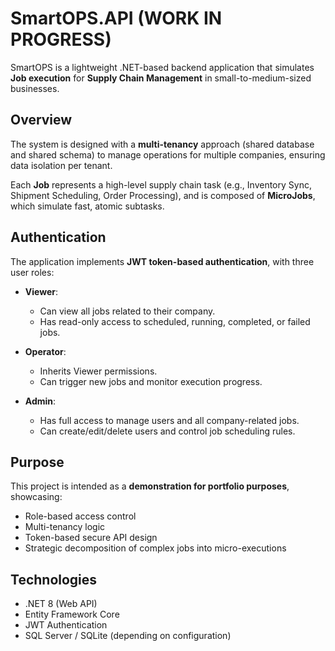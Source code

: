 # SmartOPS.API (WORK IN PROGRESS)

SmartOPS is a lightweight .NET-based backend application that simulates **Job execution** for **Supply Chain Management** in small-to-medium-sized businesses.

## Overview

The system is designed with a **multi-tenancy** approach (shared database and shared schema) to manage operations for multiple companies, ensuring data isolation per tenant.

Each **Job** represents a high-level supply chain task (e.g., Inventory Sync, Shipment Scheduling, Order Processing), and is composed of **MicroJobs**, which simulate fast, atomic subtasks.

## Authentication

The application implements **JWT token-based authentication**, with three user roles:

- **Viewer**:  
  - Can view all jobs related to their company.  
  - Has read-only access to scheduled, running, completed, or failed jobs.

- **Operator**:  
  - Inherits Viewer permissions.  
  - Can trigger new jobs and monitor execution progress.

- **Admin**:  
  - Has full access to manage users and all company-related jobs.  
  - Can create/edit/delete users and control job scheduling rules.

## Purpose

This project is intended as a **demonstration for portfolio purposes**, showcasing:

- Role-based access control
- Multi-tenancy logic
- Token-based secure API design
- Strategic decomposition of complex jobs into micro-executions

## Technologies

- .NET 8 (Web API)
- Entity Framework Core
- JWT Authentication
- SQL Server / SQLite (depending on configuration)
